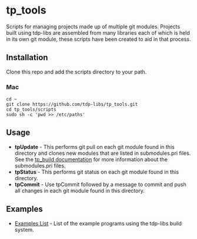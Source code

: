 # tp_tools
Scripts for managing projects made up of multiple git modules. Projects built using tdp-libs are 
assembled from many libraries each of which is held in its own git module, these scripts have been 
created to aid in that process.

## Installation
Clone this repo and add the scripts directory to your path.

### Mac
```
cd ~
git clone https://github.com/tdp-libs/tp_tools.git
cd tp_tools/scripts
sudo sh -c 'pwd >> /etc/paths'

```

## Usage
* **tpUpdate** - This performs git pull on each git module found in this directory and clones new 
modules that are listed in submodules.pri files. See the 
[tp_build documentation](https://github.com/tdp-libs/tp_build) for more information about the 
submodules.pri files.
* **tpStatus** - This performs git status on each git module found in this directory.
* **tpCommit** - Use tpCommit followed by a message to commit and push all changes in each git 
module found in this directory.

## Examples

* [Examples List](https://github.com/tdp-libs/examples) - List of the example programs using the
tdp-libs build system.

